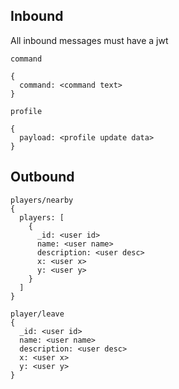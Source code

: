 ## Inbound

All inbound messages must have a jwt

```
command

{
  command: <command text>
}
```

```
profile

{
  payload: <profile update data>
}
```

## Outbound

```
players/nearby
{
  players: [
    {
      _id: <user id>
      name: <user name>
      description: <user desc>
      x: <user x>
      y: <user y>
    }
  ]
} 
```

```
player/leave
{
  _id: <user id>
  name: <user name>
  description: <user desc>
  x: <user x>
  y: <user y>
}
```
